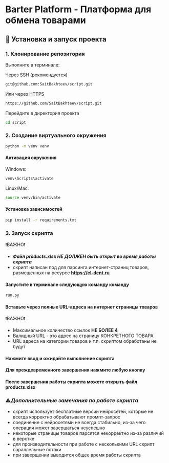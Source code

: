 # Barter Platform - Платформа для обмена товарами

## 🚀 Установка и запуск проекта

### 1. Клонирование репозитория
Выполните в терминале:

Через SSH (рекомендуется)
```bash
git@github.com:SaitBakhteev/script.git
```
Или через HTTPS
```bash
https://github.com/SaitBakhteev/script.git
```
Перейдите в директория проекта
```bash
cd script
```

### 2. Создание виртуального окружения

```bash
python -m venv venv
```

#### Активация окружения
Windows:
```bash
venv\Scripts\activate
```
Linux/Mac:
```bash
source venv/bin/activate
```
#### Установка зависимостей
```bash
pip install -r requirements.txt
```

### 3. Запуск скрипта
❗️ВАЖНО❗️<br>
- <b><i>Файл products.xlsx НЕ ДОЛЖЕН быть открыт во время работы скрипта </i></b><br>
- скрипт написан под для парсинга интернет-страниц товаров, размещенных на ресурсе <b>https://el-dent.ru</b>

#### Запустите в терминале следующую команду команду 

```bash
run.py
```
#### Вставьте через полные URL-адреса на интернет страницы товаров
❗️ВАЖНО❗️<br>
- Максимальное количество ссылок <b>НЕ БОЛЕЕ 4</b><br>
- Валидный URL - это адрес на страницу КОНКРЕТНОГО ТОВАРА
- URL адреса на категории товаров и т.п. скриптом обработаны не будут

#### Нажмите ввод и ожидайте выполнение скрипта
#### Для преждевременного завершения нажмите любую кнопку
#### После завершения работы скрипта можете открыть файл products.xlsx

### ⚠️<i>Дополнительные замечания по работе скрипта</i>
- скрипт использует бесплатные версии нейросетей, которые не всегда корректно обрабатывают промпт-запрос
- соединение с нейросетями не всегда стабильно, из-за чего операция может завершаться неуспешно
- некоторые страницы товаров парсятся некорректно из-за различий в верстке
- для производительности при работе с несколькими URL скрипт параллельные потоки
- при заверщении выводится общее время работы скрипта
